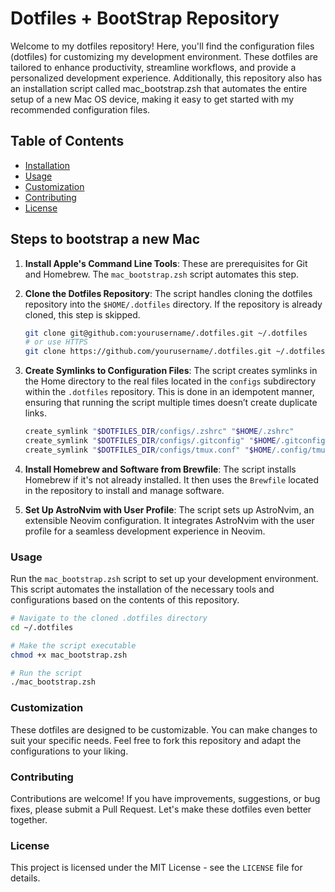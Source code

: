 # Dotfiles + BootStrap Repository

Welcome to my dotfiles repository! Here, you'll find the configuration files
(dotfiles) for customizing my development environment. These dotfiles are
tailored to enhance productivity, streamline workflows, and provide a
personalized development experience. Additionally, this repository also has an
installation script called mac_bootstrap.zsh that automates the entire setup of
a new Mac OS device, making it easy to get started with my recommended
configuration files.

## Table of Contents

- [Installation](#installation)
- [Usage](#usage)
- [Customization](#customization)
- [Contributing](#contributing)
- [License](#license)

## Steps to bootstrap a new Mac

1. **Install Apple's Command Line Tools**: These are prerequisites for Git and
   Homebrew. The `mac_bootstrap.zsh` script automates this step.

2. **Clone the Dotfiles Repository**: The script handles cloning the dotfiles
   repository into the `$HOME/.dotfiles` directory. If the repository is already
   cloned, this step is skipped.

   ```zsh
   git clone git@github.com:yourusername/.dotfiles.git ~/.dotfiles
   # or use HTTPS
   git clone https://github.com/yourusername/.dotfiles.git ~/.dotfiles
   ```

3. **Create Symlinks to Configuration Files**: The script creates symlinks in
   the Home directory to the real files located in the `configs` subdirectory
   within the `.dotfiles` repository. This is done in an idempotent manner,
   ensuring that running the script multiple times doesn’t create duplicate
   links.

   ```zsh
   create_symlink "$DOTFILES_DIR/configs/.zshrc" "$HOME/.zshrc"
   create_symlink "$DOTFILES_DIR/configs/.gitconfig" "$HOME/.gitconfig"
   create_symlink "$DOTFILES_DIR/configs/tmux.conf" "$HOME/.config/tmux/tmux.conf"
   ```

4. **Install Homebrew and Software from Brewfile**: The script installs Homebrew
   if it's not already installed. It then uses the `Brewfile` located in the
   repository to install and manage software.

5. **Set Up AstroNvim with User Profile**: The script sets up AstroNvim, an
   extensible Neovim configuration. It integrates AstroNvim with the user
   profile for a seamless development experience in Neovim.

### Usage

Run the `mac_bootstrap.zsh` script to set up your development environment. This
script automates the installation of the necessary tools and configurations
based on the contents of this repository.

```zsh
# Navigate to the cloned .dotfiles directory
cd ~/.dotfiles

# Make the script executable
chmod +x mac_bootstrap.zsh

# Run the script
./mac_bootstrap.zsh
```

### Customization

These dotfiles are designed to be customizable. You can make changes to suit
your specific needs. Feel free to fork this repository and adapt the
configurations to your liking.

### Contributing

Contributions are welcome! If you have improvements, suggestions, or bug fixes,
please submit a Pull Request. Let's make these dotfiles even better together.

### License

This project is licensed under the MIT License - see the `LICENSE` file for
details.
